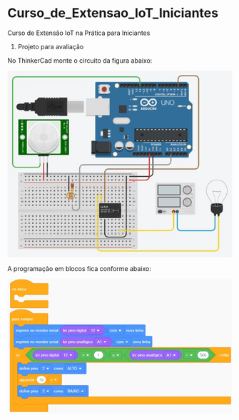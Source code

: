 # Curso_de_Extensao_IoT_Iniciantes
Curso de Extensão IoT na Prática para Iniciantes


1) Projeto para avaliação

No ThinkerCad monte o circuito da figura abaixo:

<img src="Projeto para avaliação - Circuito.jpg">


A programação em blocos fica conforme abaixo:


<img src="Projeto para avaliação - Blocos.jpg">
